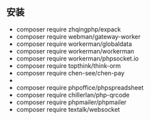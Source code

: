 ## 安装

* composer require zhqingphp/expack
* composer require webman/gateway-worker
* composer require workerman/globaldata
* composer require workerman/workerman
* composer require workerman/phpsocket.io
* composer require topthink/think-orm
* composer require chen-see/chen-pay
*
* composer require phpoffice/phpspreadsheet
* composer require chillerlan/php-qrcode
* composer require phpmailer/phpmailer
* composer require textalk/websocket
